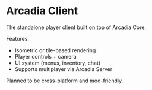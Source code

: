 # Arcadia Client

The standalone player client built on top of Arcadia Core.

Features:
- Isometric or tile-based rendering
- Player controls + camera
- UI system (menus, inventory, chat)
- Supports multiplayer via Arcadia Server

Planned to be cross-platform and mod-friendly.
